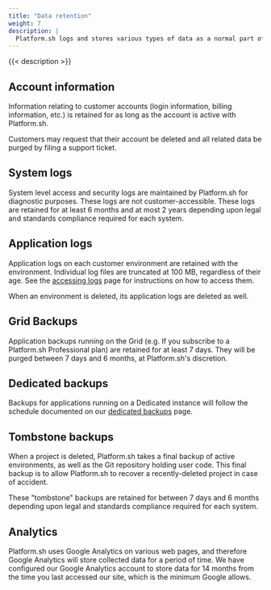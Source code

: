 ```yaml
---
title: "Data retention"
weight: 7
description: |
  Platform.sh logs and stores various types of data as a normal part of its business.  This information is only retained as needed to perform relevant business functions. Retention periods vary depending on the type of data stored. If a legal obligation, law enforcement request, or ongoing business need so requires, data may be retained after the original purpose for which it was collected ceases to exist.
---
```


{{< description >}}

## Account information

Information relating to customer accounts (login information, billing information, etc.) is retained for as long as the account is active with Platform.sh.

Customers may request that their account be deleted and all related data be purged by filing a support ticket.

## System logs

System level access and security logs are maintained by Platform.sh for diagnostic purposes.  These logs are not customer-accessible.  These logs are retained for at least 6 months and at most 2 years depending upon legal and standards compliance required for each system.

## Application logs

Application logs on each customer environment are retained with the environment.  Individual log files are truncated at 100 MB, regardless of their age.  See the [accessing logs](/development/logs.md) page for instructions on how to access them.

When an environment is deleted, its application logs are deleted as well.

## Grid Backups

Application backups running on the Grid (e.g. If you subscribe to a Platform.sh Professional plan) are retained for at least 7 days.  They will be purged between 7 days and 6 months, at Platform.sh's discretion.

## Dedicated backups

Backups for applications running on a Dedicated instance will follow the schedule documented on our [dedicated backups](/dedicated/overview/backups.md) page.

## Tombstone backups

When a project is deleted, Platform.sh takes a final backup of active environments, as well as the Git repository holding user code.  This final backup is to allow Platform.sh to recover a recently-deleted project in case of accident.

These "tombstone" backups are retained for between 7 days and 6 months depending upon legal and standards compliance required for each system.

## Analytics

Platform.sh uses Google Analytics on various web pages, and therefore Google Analytics will store collected data for a period of time.  We have configured our Google Analytics account to store data for 14 months from the time you last accessed our site, which is the minimum Google allows.
